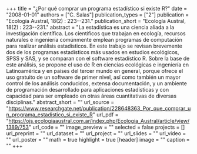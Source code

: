 +++
title = "¿Por qué comprar un programa estadístico si existe R?"
date = "2008-01-01"
authors = ["C. Salas"]
publication_types = ["2"]
publication = "Ecología Austral, 18(2) : 223--231."
publication_short = "Ecología Austral, 18(2) : 223--231."
abstract = "La estadística es una ciencia aliada a la investigación científica. Los científicos que trabajan en ecología, recursos naturales e ingeniería comúnmente emplean programas de computación para realizar análisis estadísticos. En este trabajo se revisan brevemente dos de los programas estadísticos más usados en estudios ecológicos, SPSS y SAS, y se comparan con el software estadístico R. Sobre la base de este análisis, se propone el uso de R en ciencias ecológicas e ingeniería en Latinoamérica y en países del tercer mundo en general, porque ofrece el uso gratuito de un software de primer nivel, así como también un mayor control de los análisis conducidos, extensa documentación, y un ambiente de programación desarrollado para aplicaciones estadísticas y con capacidad para ser empleado en otras áreas cuantitativas de diversas disciplinas."
abstract_short = ""
url_source = "https://www.researchgate.net/publication/228648363_Por_que_comprar_un_programa_estadistico_si_existe_R"
url_pdf = "https://ojs.ecologiaaustral.com.ar/index.php/Ecologia_Austral/article/view/1389/753"
url_code = ""
image_preview = ""
selected = false
projects = []
url_preprint = ""
url_dataset = ""
url_project = ""
url_slides = ""
url_video = ""
url_poster = ""
math = true
highlight = true
[header]
image = ""
caption = ""
+++
